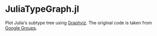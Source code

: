 # JuliaTypeGraph.jl

Plot Julia's subtype tree using [Graphviz](https://www.graphviz.org).
The original code is taken from [Google Groups](https://groups.google.com/forum/#!msg/julia-users/ECkQa8vAkko/6tqVeWrexr4J).
